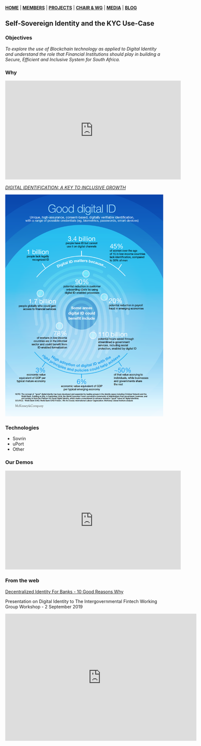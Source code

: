 [**HOME**](https://www.safbc.co.za) | [**MEMBERS**](/members/) | [**PROJECTS**](/projects/) | [**CHAIR & WG**](/committees/) | [**MEDIA**](/media/) | [**BLOG**](/blog/)

## Self-Sovereign Identity and the KYC Use-Case

### Objectives

_To explore the use of Blockchain technology as applied to Digital Identity and understand the role that Financial Institutions should play in building a Secure, Efficient and Inclusive System for South Africa._

### Why

<iframe width="560" height="315" src="https://www.youtube.com/embed/Ew-_F-OtDFI" frameborder="0" allow="accelerometer; autoplay; encrypted-media; gyroscope; picture-in-picture" allowfullscreen></iframe>



[_DIGITAL IDENTIFICATION: A KEY TO INCLUSIVE GROWTH_](https://www.mckinsey.com/featured-insights/innovation-and-growth/the-value-of-digital-id-for-the-global-economy-and-society)

![Benifits of Good Digital ID](/projects/kyc/files//McKinseyGoodID.png)

### Technologies

- Sovrin
- uPort
- Other

### Our Demos

<iframe width="560" height="315" src="https://www.youtube.com/embed/Bt9ZJppfSq4" frameborder="0" allow="accelerometer; autoplay; encrypted-media; gyroscope; picture-in-picture" allowfullscreen></iframe>

### From the web

[Decentralized Identity For Banks - 10 Good Reasons Why](</media/files/Decentralized-Identity-For-Banks.pdf>)

Presentation on Digital Identity to The Intergovernmental Fintech Working Group Workshop - 2 September 2019

<iframe src="https://bankservafrica0-my.sharepoint.com/personal/garyd_bankservafrica_com/_layouts/15/Doc.aspx?sourcedoc={99d22366-9cdf-462f-a41a-0bfc77f3dbaa}&amp;action=embedview&amp;wdAr=1.6" width="610px" height="405px" frameborder="0">This is an embedded <a target="_blank" href="https://office.com">Microsoft Office</a> presentation, powered by <a target="_blank" href="https://office.com/webapps">Office</a>.</iframe>
